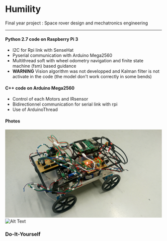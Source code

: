 # Humility
Final year project : Space rover design and mechatronics engineering

- - - -

#### Python 2.7 code on Raspberry Pi 3
* I2C for Rpi link with SenseHat 
* Pyserial communication with Arduino Mega2560
* Multithread soft with wheel odometry navigation and finite state machine (fsm) based guidance
* **WARNING** Vision algorithm was not developped and Kalman filter is not activate in the code (the model don't work correctly in some bends)

#### C++ code on Arduino Mega2560 
* Control of each Motors and IRsensor
* Bidirectionnel communication for serial link with rpi
* Use of ArduinoThread

#### Photos
![Alt Text](https://github.com/SieraEstaca/Humility/blob/master/Test_Rover.jpg)
![Alt Text](https://github.com/SieraEstaca/Humility/blob/master/Final_Rover.JPG)

### Do-It-Yourself

